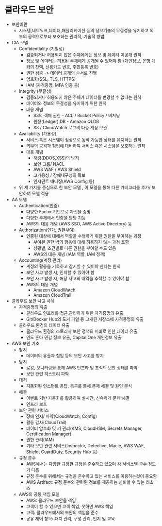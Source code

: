 # 클라우드 보안
- 보안이란
  - 시스템,네트워크,데이터,애플리케이션 등의 정보기술의 무결성을 유지하고 외부의 공격으로부터 보호하는 관리적, 기술적 방법
- CIA 모델
  - Confidentiality (기밀성)
    - 검증되거나 허용되지 않은 주체에게는 정보 및 데이터 미공개 원칙
    - 정보 및 데이터는 허용된 주체에게 공개될 수 있어야 함 (개인정보, 은행 계좌의 잔액, 신용카드 번호, 주민등록 번호)
    - 권한 검증 -> 데이터 공개의 순서로 진행
    - 암호화(SSL, TLS, HTTPS)
    - IAM (자격증명, MFA 인증 등)
  - Integrity (무결성)
    - 검증되거나 허용되지 않은 주체가 데이터를 변경할 수 없다는 원칙
    - 데이터와 정보의 무결성을 유지하기 위한 원칙
    - 대응 개념
      - S3의 객체 권한 - ACL / Bucket Policy / 버저닝
      - 원장(Ledger) DB - Amazon QLDB
      - S3 / CloudWatch 로그의 다중 계정 보관 
  - Availability (가용성)
    - 서비스 혹은 시스템이 정상으로 동작 가능한 상태를 유지하는 원칙
    - 외부의 공격과 침입에 대비하여 서비스 혹은 시스템을 보호하는 원칙
    - 대응 개념
      - 해킹(DDOS,XSS)의 방지
      - 보안 그룹/ NACL
      - AWS WAF / AWS Shield
      - 고가용성 / 장애내구성의 확보
      - 인시던트 매니징(AWS Config 등)
  - 위 세 가지를 중심으로 한 보안 모델 , 이 모델을 통해 다른 카테고리를 추가/ 보안하여 모델 적용 
- AA 모델
  - Authentication(인증)
    - 다양한 Factor 기반으로 자신을 증명
    - 다양한 주체에서 인증을 담당 기능
    - AWS의 대응 개념 (AWS SSO, AWS Active Directory) 등
  - Authorization(인가, 권한부여)
    - 인증된 대상에 대해서 역할을 수행하기 위한 권한을 부여하는 과정
      - 부여된 권한 밖의 행동에 대해 허용하지 않는 과정 포함
      - 상황별, 조건별로 다른 권한을 부여할 수도 있음
      - AWS의 대응 개념 (IAM 역할, IAM 정책)
  - Accounting(계정 관리)
    - 계정의 활동을 기록하고 감시할 수 있어야 한다는 원칙
    - 보안 사고 발생 시, 인지할 수 있어야 함
    - 보안 사고 발생 시, 해당 사고의 내역을 추적할 수 있어야 함
    - AWS의 대응 개념
      - Amazon CloudWatch
      - Amazon CloudTrail
- 클라우드 보안 사고 사례
  - 자격증명의 유출
    - 클라우드 인프라를 접근,관리하기 위한 자격증명의 유출
    - Git/Docker Hub의 도커 파일 등 고개된 저장소에 자격증명의 유출
  - 클라우드 환경의 데이터 유출
    - 클라우드 환경의 스토리지 보안 정책의 미비로 인한 데이터 유출
    - 인도 혼다 민감 정보 유출, Capital One 개인정보 유출 
- AWS 보안 기초
  - 방지
    - 데이터의 유출과 침입 등의 보안 사고를 방지
  - 탐지
    - 로깅, 모니터링을 통해 AWS 인프라 및 조직의 보안 상태를 파악
    - 보안 관련 히스토리 파악
  - 대처
    - 자동화된 인스턴트 응답, 복구를 통해 문제 해결 및 원인 분석
  - 해결
    - 이벤트 기반 자동화를 활용하여 실시간, 신속하게 문제 해결
    - 인프라 보호
  - 보안 관련 서비스
    - 장애 인지/ 파악(CloudWatch, Config)
    - 활동 감사(CloudTrail)
    - 데이터 암호화 및 키 관리(KMS, CloudHSM, Secrets Manager, Certification Manager)
    - 권한 관리(IAM)
    - 기타 보안 관련 서비스(Inspector, Detective, Macie, AWS WAF, Shield, GuardDuty, Security Hub 등) 
  - 규정 준수
    - AWS에서는 다양한 규정한 규정을 준수하고 있으며 각 서비스별 준수 정도가 다름
    - 규정 준수를 위해서는 규정을 준수하고 있는 서비스를 이용하는것이 중요함
    - AWS Artifact: 규정 준수와 관련된 정보를 제공하는 신뢰할 수 있는 리소스
  - AWS의 공동 책임 모델
    - AWS: 클라우드 보안을 책임
    - 고객이 할 수 있으면 고객 책임, 못하면 AWS 책임
    - 고객: 클라우드에서의 보안의 책임을 준수
    - 공유 제어 항목: 패치 관리, 구성 관리, 인지 및 교육 

